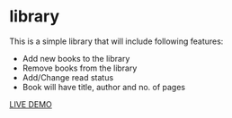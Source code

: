 # library

This is a simple library that will include following features:

- Add new books to the library
- Remove books from the library
- Add/Change read status
- Book will have title, author and no. of pages

[LIVE DEMO](https://github.io/isaaxh/library)
